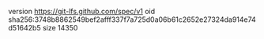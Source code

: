 version https://git-lfs.github.com/spec/v1
oid sha256:3748b8862549bef2afff337f7a725d0a06b61c2652e27324da914e74d51642b5
size 14350
